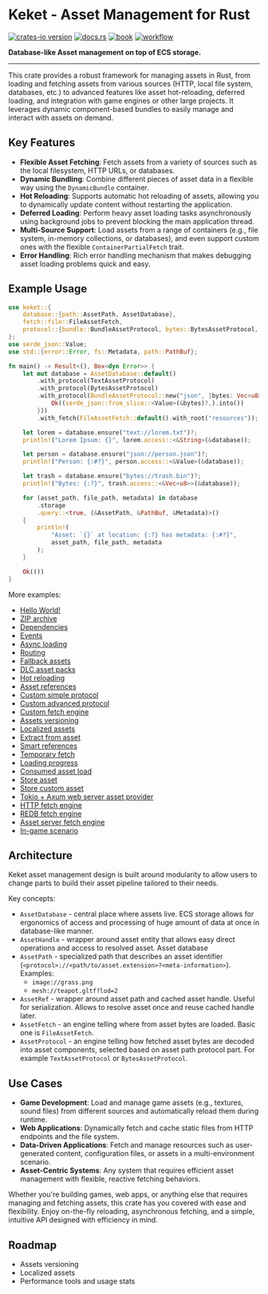 # Keket - Asset Management for Rust

[![crates-io version](https://img.shields.io/crates/v/keket)](https://crates.io/keket)
[![docs.rs](https://img.shields.io/docsrs/keket)](https://docs.rs/keket)
[![book](https://img.shields.io/badge/book-Keket-orange?style=flat&link=https%3A%2F%2Fpsichix.github.io%2FKeket%2F)](https://psichix.github.io/Keket)
[![workflow](https://img.shields.io/github/actions/workflow/status/PsichiX/Keket/rust.yml)](https://github.com/PsichiX/Keket/actions/workflows/rust.yml)

**Database-like Asset management on top of ECS storage.**

---

This crate provides a robust framework for managing assets in Rust, from loading and fetching assets
from various sources (HTTP, local file system, databases, etc.) to advanced features like asset
hot-reloading, deferred loading, and integration with game engines or other large projects.
It leverages dynamic component-based bundles to easily manage and interact with assets on demand.

## Key Features

- **Flexible Asset Fetching**: Fetch assets from a variety of sources such as the local filesystem, HTTP URLs, or databases.
- **Dynamic Bundling**: Combine different pieces of asset data in a flexible way using the `DynamicBundle` container.
- **Hot Reloading**: Supports automatic hot reloading of assets, allowing you to dynamically update content without restarting the application.
- **Deferred Loading**: Perform heavy asset loading tasks asynchronously using background jobs to prevent blocking the main application thread.
- **Multi-Source Support**: Load assets from a range of containers (e.g., file system, in-memory collections, or databases), and even support custom ones with the flexible `ContainerPartialFetch` trait.
- **Error Handling**: Rich error handling mechanism that makes debugging asset loading problems quick and easy.

## Example Usage

```rust
use keket::{
    database::{path::AssetPath, AssetDatabase},
    fetch::file::FileAssetFetch,
    protocol::{bundle::BundleAssetProtocol, bytes::BytesAssetProtocol, text::TextAssetProtocol},
};
use serde_json::Value;
use std::{error::Error, fs::Metadata, path::PathBuf};

fn main() -> Result<(), Box<dyn Error>> {
    let mut database = AssetDatabase::default()
        .with_protocol(TextAssetProtocol)
        .with_protocol(BytesAssetProtocol)
        .with_protocol(BundleAssetProtocol::new("json", |bytes: Vec<u8>| {
            Ok((serde_json::from_slice::<Value>(&bytes)?,).into())
        }))
        .with_fetch(FileAssetFetch::default().with_root("resources"));

    let lorem = database.ensure("text://lorem.txt")?;
    println!("Lorem Ipsum: {}", lorem.access::<&String>(&database));

    let person = database.ensure("json://person.json")?;
    println!("Person: {:#?}", person.access::<&Value>(&database));

    let trash = database.ensure("bytes://trash.bin")?;
    println!("Bytes: {:?}", trash.access::<&Vec<u8>>(&database));

    for (asset_path, file_path, metadata) in database
        .storage
        .query::<true, (&AssetPath, &PathBuf, &Metadata)>()
    {
        println!(
            "Asset: `{}` at location: {:?} has metadata: {:#?}",
            asset_path, file_path, metadata
        );
    }

    Ok(())
}
```

More examples:

- [Hello World!](https://github.com/PsichiX/Keket/tree/master/crates/_/examples/01_hello_world.rs)
- [ZIP archive](https://github.com/PsichiX/Keket/tree/master/crates/_/examples/02_zip.rs)
- [Dependencies](https://github.com/PsichiX/Keket/tree/master/crates/_/examples/03_dependencies.rs)
- [Events](https://github.com/PsichiX/Keket/tree/master/crates/_/examples/04_events.rs)
- [Async loading](https://github.com/PsichiX/Keket/tree/master/crates/_/examples/05_deferred_fetch.rs)
- [Routing](https://github.com/PsichiX/Keket/tree/master/crates/_/examples/06_router_fetch.rs)
- [Fallback assets](https://github.com/PsichiX/Keket/tree/master/crates/_/examples/07_fallback.rs)
- [DLC asset packs](https://github.com/PsichiX/Keket/tree/master/crates/_/examples/08_dlcs_asset_packs.rs)
- [Hot reloading](https://github.com/PsichiX/Keket/tree/master/crates/_/examples/09_hot_reloading.rs)
- [Asset references](https://github.com/PsichiX/Keket/tree/master/crates/_/examples/10_references.rs)
- [Custom simple protocol](https://github.com/PsichiX/Keket/tree/master/crates/_/examples/11_custom_protocol_simple.rs)
- [Custom advanced protocol](https://github.com/PsichiX/Keket/tree/master/crates/_/examples/12_custom_protocol_advanced.rs)
- [Custom fetch engine](https://github.com/PsichiX/Keket/tree/master/crates/_/examples/13_custom_fetch.rs)
- [Assets versioning](https://github.com/PsichiX/Keket/tree/master/crates/_/examples/14_assets_versioning.rs)
- [Localized assets](https://github.com/PsichiX/Keket/tree/master/crates/_/examples/15_localized_assets.rs)
- [Extract from asset](https://github.com/PsichiX/Keket/tree/master/crates/_/examples/16_extract_from_asset.rs)
- [Smart references](https://github.com/PsichiX/Keket/tree/master/crates/_/examples/17_smart_references.rs)
- [Temporary fetch](https://github.com/PsichiX/Keket/tree/master/crates/_/examples/18_temporary_fetch.rs)
- [Loading progress](https://github.com/PsichiX/Keket/tree/master/crates/_/examples/19_loading_progress.rs)
- [Consumed asset load](https://github.com/PsichiX/Keket/tree/master/crates/_/examples/20_consumed_asset_load.rs)
- [Store asset](https://github.com/PsichiX/Keket/tree/master/crates/_/examples/21_store_asset.rs)
- [Store custom asset](https://github.com/PsichiX/Keket/tree/master/crates/_/examples/22_store_custom_asset.rs)
- [Tokio + Axum web server asset provider](https://github.com/PsichiX/Keket/tree/master/crates/_/examples/23_tokio_axum.rs)
- [HTTP fetch engine](https://github.com/PsichiX/Keket/tree/master/crates/http/examples/hello_http.rs)
- [REDB fetch engine](https://github.com/PsichiX/Keket/tree/master/crates/redb/examples/hello_redb.rs)
- [Asset server fetch engine](https://github.com/PsichiX/Keket/tree/master/crates/client/examples/hello_client.rs)
- [In-game scenario](https://github.com/PsichiX/Keket/tree/master/crates/_/examples/ingame.rs)

## Architecture

Keket asset management design is built around modularity to allow users to change parts to build their asset pipeline tailored to their needs.

Key concepts:

- `AssetDatabase` - central place where assets live. ECS storage allows for ergonomics of access and processing of huge amount of data at once in database-like manner.
- `AssetHandle` - wrapper around asset entity that allows easy direct operations and access to resolved asset. Asset database
- `AssetPath` - specialized path that describes an asset identifier (`<protocol>://<path/to/asset.extension>?<meta-information>`).
  Examples:
  - `image://grass.png`
  - `mesh://teapot.gltf?lod=2`
- `AssetRef` - wrapper around asset path and cached asset handle. Useful for serialization. Allows to resolve asset once and reuse cached handle later.
- `AssetFetch` - an engine telling where from asset bytes are loaded. Basic one is `FileAssetFetch`.
- `AssetProtocol` - an engine telling how fetched asset bytes are decoded into asset components, selected based on asset path protocol part. For example `TextAssetProtocol` or `BytesAssetProtocol`.

## Use Cases

- **Game Development**: Load and manage game assets (e.g., textures, sound files) from different sources and automatically reload them during runtime.
- **Web Applications**: Dynamically fetch and cache static files from HTTP endpoints and the file system.
- **Data-Driven Applications**: Fetch and manage resources such as user-generated content, configuration files, or assets in a multi-environment scenario.
- **Asset-Centric Systems**: Any system that requires efficient asset management with flexible, reactive fetching behaviors.

Whether you're building games, web apps, or anything else that requires managing and fetching assets, this crate has you covered with ease and flexibility.
Enjoy on-the-fly reloading, asynchronous fetching, and a simple, intuitive API designed with efficiency in mind.

## Roadmap

- Assets versioning
- Localized assets
- Performance tools and usage stats
